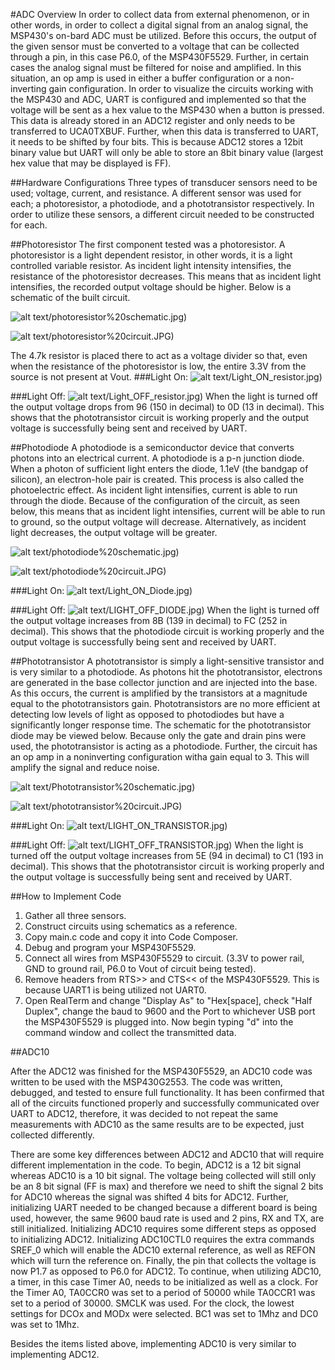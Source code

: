 #ADC Overview
In order to collect data from external phenomenon, or in other words, in order to collect a digital signal from an analog signal, the MSP430's on-bard ADC must be utilized. Before this occurs, the output of the given sensor must be converted to a voltage that can be collected through a pin, in this case P6.0, of the MSP430F5529. Further, in certain cases the analog signal must be filtered for noise and amplified. In this situation, an op amp is used in either a buffer configuration or a non-inverting gain configuration. 
In order to visualize the circuits working with the MSP430 and ADC, UART is configured and implemented so that the voltage will be sent as a hex value to the MSP430 when a button is pressed. This data is already stored in an ADC12 register and only needs to be transferred to UCA0TXBUF. Further, when this data is transferred to UART, it needs to be shifted by four bits. This is because ADC12 stores a 12bit binary value but UART will only be able to store an 8bit binary value (largest hex value that may be displayed is FF).

##Hardware Configurations
Three types of transducer sensors need to be used; voltage, current, and resistance. A different sensor was used for each; a photoresistor, a photodiode, and a phototransistor respectively. In order to utilize these sensors, a different circuit needed to be constructed for each.

##Photoresistor
The first component tested was a photoresistor. A photoresistor is a light dependent resistor, in other words, it is a light controlled variable resistor. As incident light intensity intensifies, the resistance of the photoresistor decreases. This means that as incident light intensifies, the recorded output voltage should be higher. Below is a schematic of the built circuit.

![alt text](https://github.com/RU09342/lab-5-sensing-the-world-around-you-jordan-pippen/blob/master/Pics%20%3B)/photoresistor%20schematic.jpg)
 
![alt text](https://github.com/RU09342/lab-5-sensing-the-world-around-you-jordan-pippen/blob/master/Pics%20%3B)/photoresistor%20circuit.JPG)

The 4.7k resistor is placed there to act as a voltage divider so that, even when the resistance of the photoresistor is low, the entire 3.3V from the source is not present at Vout.
###Light On:
![alt text](https://github.com/RU09342/lab-5-sensing-the-world-around-you-jordan-pippen/blob/master/Pics%20%3B)/Light_ON_resistor.jpg)

###Light Off:
![alt text](https://github.com/RU09342/lab-5-sensing-the-world-around-you-jordan-pippen/blob/master/Pics%20%3B)/Light_OFF_resistor.jpg)
When the light is turned off the output voltage drops from 96 (150 in decimal) to 0D (13 in decimal). This shows that the phototransistor circuit is working properly and the output voltage is successfully being sent and received by UART.

##Photodiode
A photodiode is a semiconductor device that converts photons into an electrical current. A photodiode is a p-n junction diode. When a photon of sufficient light enters the diode, 1.1eV (the bandgap of silicon), an electron-hole pair is created. This process is also called the photoelectric effect.
As incident light intensifies, current is able to run through the diode. Because of the configuration of the circuit, as seen below, this means that as incident light intensifies, current will be able to run to ground, so the output voltage will decrease. Alternatively, as incident light decreases, the output voltage will be greater.

![alt text](https://github.com/RU09342/lab-5-sensing-the-world-around-you-jordan-pippen/blob/master/Pics%20%3B)/photodiode%20schematic.jpg)

![alt text](https://github.com/RU09342/lab-5-sensing-the-world-around-you-jordan-pippen/blob/master/Pics%20%3B)/photodiode%20circuit.JPG)
 
###Light On:
![alt text](https://github.com/RU09342/lab-5-sensing-the-world-around-you-jordan-pippen/blob/master/Pics%20%3B)/Light_ON_Diode.jpg)

###Light Off:
![alt text](https://github.com/RU09342/lab-5-sensing-the-world-around-you-jordan-pippen/blob/master/Pics%20%3B)/LIGHT_OFF_DIODE.jpg)
When the light is turned off the output voltage increases from 8B (139 in decimal) to FC (252 in decimal). This shows that the photodiode circuit is working properly and the output voltage is successfully being sent and received by UART.

##Phototransistor
A phototransistor is simply a light-sensitive transistor and is very similar to a photodiode. As photons hit the phototransistor, electrons are generated in the base collector junction and are injected into the base. As this occurs, the current is amplified by the transistors at a magnitude equal to the phototransistors gain. Phototransistors are no more efficient at detecting low levels of light as opposed to photodiodes but have a significantly longer response time. The schematic for the phototransistor diode may be viewed below. Because only the gate and drain pins were used, the phototransistor is acting as a photodiode. Further, the circuit has an op amp in a noninverting configuration witha gain equal to 3. This will amplify the signal and reduce noise.

![alt text](https://github.com/RU09342/lab-5-sensing-the-world-around-you-jordan-pippen/blob/master/Pics%20%3B)/Phototransistor%20schematic.jpg)

![alt text](https://github.com/RU09342/lab-5-sensing-the-world-around-you-jordan-pippen/blob/master/Pics%20%3B)/phototransistor%20circuit.JPG)

###Light On:
![alt text](https://github.com/RU09342/lab-5-sensing-the-world-around-you-jordan-pippen/blob/master/Pics%20%3B)/LIGHT_ON_TRANSISTOR.jpg)

###Light Off:
![alt text](https://github.com/RU09342/lab-5-sensing-the-world-around-you-jordan-pippen/blob/master/Pics%20%3B)/LIGHT_OFF_TRANSISTOR.jpg)
When the light is turned off the output voltage increases from 5E (94 in decimal) to C1 (193 in decimal). This shows that the phototransistor circuit is working properly and the output voltage is successfully being sent and received by UART.

##How to Implement Code
1.	Gather all three sensors.
2.	Construct circuits using schematics as a reference.
3.	Copy main.c code and copy it into Code Composer.
4.	Debug and program your MSP430F5529.
5.	Connect all wires from MSP430F5529 to circuit. (3.3V to power rail, GND to ground rail, P6.0 to Vout of circuit being tested).
6.	Remove headers from RTS>> and CTS<< of the MSP430F5529. This is because UART1 is being utilized not UART0.
7.	Open RealTerm and change "Display As" to "Hex[space], check "Half Duplex", change the baud to 9600 and the Port to whichever USB port the MSP430F5529  is plugged into. Now begin typing "d" into the command window and collect the transmitted data.

##ADC10

After the ADC12 was finished for the MSP430F5529, an ADC10 code was written to be used with the MSP430G2553. The code was written, debugged, and tested to ensure full functionality. It has been confirmed that all of the circuits functioned properly and successfully communicated over UART to ADC12, therefore, it was decided to not repeat the same measurements with ADC10 as the same results are to be expected, just collected differently. 

There are some key differences between ADC12 and ADC10 that will require different implementation in the code. To begin, ADC12 is a 12 bit signal whereas ADC10 is a 10 bit signal. The voltage being collected will still only be an 8 bit signal (FF is max) and therefore we need to shift the signal 2 bits for ADC10 whereas the signal was shifted 4 bits for ADC12. Further, initializing UART needed to be changed because a different board is being used, however, the same 9600 baud rate is used and 2 pins, RX and TX, are still initialized. Initializing ADC10 requires some different steps as opposed to initializing ADC12. Initializing ADC10CTL0 requires the extra commands SREF_0 which will enable the ADC10 external reference, as well as REFON which will turn the reference on. Finally, the pin that collects the voltage is now P1.7 as opposed to P6.0 for ADC12. To continue, when utilizing ADC10, a timer, in this case Timer A0, needs to be initialized as well as a clock. For the Timer A0, TA0CCR0 was set to a period of 50000 while TA0CCR1 was set to a period of 30000. SMCLK was used. For the clock, the lowest settings for DCOx and MODx were selected. BC1 was set to 1Mhz and DC0 was set to 1Mhz.

Besides the items listed above, implementing ADC10 is very similar to implementing ADC12.
